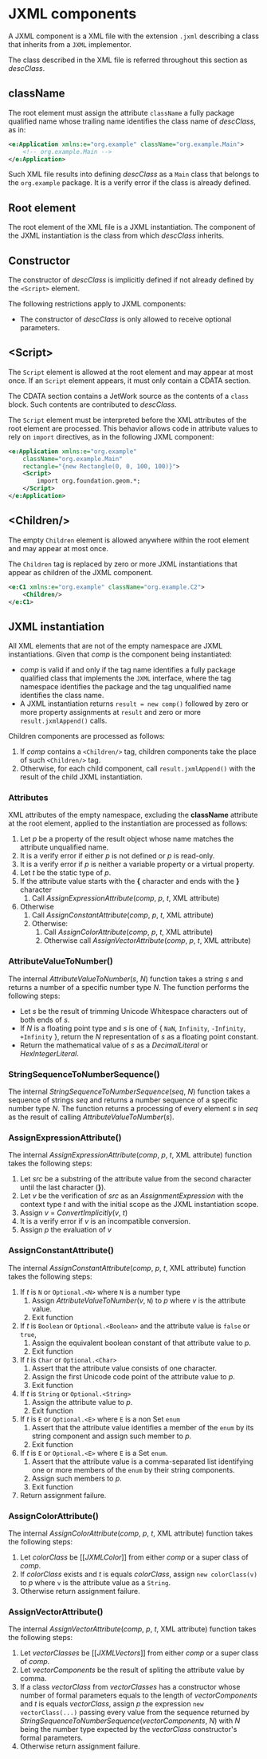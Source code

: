 # JXML components

<!--

Future data binding support:

* Consider using a particular XML namespace for data binding attributes (prefix usually being "bind").
* A p={o.p} attribute would be a data binding if o is a binding from within the JXML component

-->

A JXML component is a XML file with the extension `.jxml` describing a class that inherits from a `JXML` implementor.

The class described in the XML file is referred throughout this section as *descClass*.

## className

The root element must assign the attribute `className` a fully package qualified name whose trailing name identifies the class name of *descClass*, as in:

```xml
<e:Application xmlns:e="org.example" className="org.example.Main">
    <!-- org.example.Main -->
</e:Application>
```

Such XML file results into defining *descClass* as a `Main` class that belongs to the `org.example` package. It is a verify error if the class is already defined.

## Root element

The root element of the XML file is a JXML instantiation. The component of the JXML instantiation is the class from which *descClass* inherits.

## Constructor

The constructor of *descClass* is implicitly defined if not already defined by the `<Script>` element.

The following restrictions apply to JXML components:

* The constructor of *descClass* is only allowed to receive optional parameters.

## \<Script\>

The `Script` element is allowed at the root element and may appear at most once. If an `Script` element appears, it must only contain a CDATA section.

The CDATA section contains a JetWork source as the contents of a `class` block. Such contents are contributed to *descClass*.

The `Script` element must be interpreted before the XML attributes of the root element are processed. This behavior allows code in attribute values to rely on `import` directives, as in the following JXML component:

```xml
<e:Application xmlns:e="org.example"
    className="org.example.Main"
    rectangle="{new Rectangle(0, 0, 100, 100)}">
    <Script>
        import org.foundation.geom.*;
    </Script>
</e:Application>
```

## \<Children/\>

The empty `Children` element is allowed anywhere within the root element and may appear at most once.

The `Children` tag is replaced by zero or more JXML instantiations that appear as children of the JXML component.

```xml
<e:C1 xmlns:e="org.example" className="org.example.C2">
    <Children/>
</e:C1>
```

## JXML instantiation

All XML elements that are not of the empty namespace are JXML instantiations. Given that *comp* is the component being instantiated:

* *comp* is valid if and only if the tag name identifies a fully package qualified class that implements the `JXML` interface, where the tag namespace identifies the package and the tag unqualified name identifies the class name.
* A JXML instantiation returns `result = new comp()` followed by zero or more property assignments at `result` and zero or more `result.jxmlAppend()` calls.

Children components are processed as follows:

1. If *comp* contains a `<Children/>` tag, children components take the place of such `<Children/>` tag.
2. Otherwise, for each child component, call `result.jxmlAppend()` with the result of the child JXML instantiation.

### Attributes

XML attributes of the empty namespace, excluding the **className** attribute at the root element, applied to the instantiation are processed as follows:

1. Let *p* be a property of the result object whose name matches the attribute unqualified name.
2. It is a verify error if either *p* is not defined or *p* is read-only.
3. It is a verify error if *p* is neither a variable property or a virtual property.
4. Let *t* be the static type of *p*.
5. If the attribute value starts with the **&#x7B;** character and ends with the **&#x7D;** character
    1. Call *AssignExpressionAttribute*(*comp*, *p*, *t*, XML attribute)
6. Otherwise
    1. Call *AssignConstantAttribute*(*comp*, *p*, *t*, XML attribute)
    2. Otherwise:
        1. Call *AssignColorAttribute*(*comp*, *p*, *t*, XML attribute)
        3. Otherwise call *AssignVectorAttribute*(*comp*, *p*, *t*, XML attribute)

### AttributeValueToNumber()

The internal *AttributeValueToNumber*(*s*, *N*) function takes a string *s* and returns a number of a specific number type *N*. The function performs the following steps:

* Let *s* be the result of trimming Unicode Whitespace characters out of both ends of *s*.
* If *N* is a floating point type and *s* is one of \{ `NaN`, `Infinity`, `-Infinity`, `+Infinity` \}, return the *N* representation of *s* as a floating point constant.
* Return the mathematical value of *s* as a *DecimalLiteral* or *HexIntegerLiteral*.

### StringSequenceToNumberSequence()

The internal *StringSequenceToNumberSequence*(*seq*, *N*) function takes a sequence of strings *seq* and returns a number sequence of a specific number type *N*. The function returns a processing of every element *s* in *seq* as the result of calling *AttributeValueToNumber*(*s*).

### AssignExpressionAttribute()

The internal *AssignExpressionAttribute*(*comp*, *p*, *t*, XML attribute) function takes the following steps:

1. Let *src* be a substring of the attribute value from the second character until the last character (**&#x7D;**).
2. Let *v* be the verification of *src* as an *AssignmentExpression* with the context type *t* and with the initial scope as the JXML instantiation scope.
3. Assign *v* = *ConvertImplicitly*(*v*, *t*)
4. It is a verify error if *v* is an incompatible conversion.
5. Assign *p* the evaluation of *v*

### AssignConstantAttribute()

The internal *AssignConstantAttribute*(*comp*, *p*, *t*, XML attribute) function takes the following steps:

1. If *t* is `N` or `Optional.<N>` where `N` is a number type
    1. Assign *AttributeValueToNumber*(*v*, `N`) to *p* where *v* is the attribute value.
    2. Exit function
2. If *t* is `Boolean` or `Optional.<Boolean>` and the attribute value is `false` or `true`, 
    1. Assign the equivalent boolean constant of that attribute value to *p*.
    2. Exit function
3. If *t* is `Char` or `Optional.<Char>`
    1. Assert that the attribute value consists of one character.
    2. Assign the first Unicode code point of the attribute value to *p*.
    3. Exit function
4. If *t* is `String` or `Optional.<String>`
    1. Assign the attribute value to *p*.
    2. Exit function
5. If *t* is `E` or `Optional.<E>` where `E` is a non Set `enum`
    1. Assert that the attribute value identifies a member of the `enum` by its string component and assign such member to *p*.
    2. Exit function
6. If *t* is `E` or `Optional.<E>` where `E` is a Set `enum`.
    1. Assert that the attribute value is a comma-separated list identifying one or more members of the `enum` by their string components.
    2. Assign such members to *p*.
    3. Exit function
7. Return assignment failure.

### AssignColorAttribute()

The internal *AssignColorAttribute*(*comp*, *p*, *t*, XML attribute) function takes the following steps:

1. Let *colorClass* be \[\[*JXMLColor*\]\] from either *comp* or a super class of *comp*.
2. If *colorClass* exists and *t* is equals *colorClass*, assign `new colorClass(v)` to *p* where `v` is the attribute value as a `String`.
3. Otherwise return assignment failure.

### AssignVectorAttribute()

The internal *AssignVectorAttribute*(*comp*, *p*, *t*, XML attribute) function takes the following steps:

1. Let *vectorClasses* be \[\[*JXMLVectors*\]\] from either *comp* or a super class of *comp*.
2. Let *vectorComponents* be the result of spliting the attribute value by comma.
3. If a class *vectorClass* from *vectorClasses* has a constructor whose number of formal parameters equals to the length of *vectorComponents* and *t* is equals *vectorClass*, assign *p* the expression `new vectorClass(...)` passing every value from the sequence returned by *StringSequenceToNumberSequence*(*vectorComponents*, *N*) with *N* being the number type expected by the *vectorClass* constructor's formal parameters.
4. Otherwise return assignment failure.